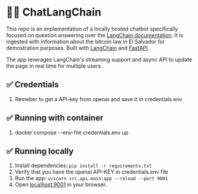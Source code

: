 # 🦜️🔗 ChatLangChain

This repo is an implementation of a locally hosted chatbot specifically focused on question answering over the [LangChain documentation](https://langchain.readthedocs.io/en/latest/). It is ingested with information about the bitcoin law in El Salvador for demostration purposes.
Built with [LangChain](https://github.com/hwchase17/langchain/) and [FastAPI](https://fastapi.tiangolo.com/).

The app leverages LangChain's streaming support and async API to update the page in real time for multiple users.

## ✅ Credentials
1. Remeber to get a API-key from openai and save it in credentials.env

## ✅ Running with container
1. docker compose --env-file credentials.env up

## ✅ Running locally
1. Install dependencies: `pip install -r requirements.txt`
1. Verify that you have the openai API-KEY in credentials.env file
1. Run the app: `uvicorn src.api.main:app --reload --port 9001`
1. Open [localhost:9001](http://localhost:9001) in your browser.